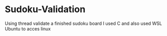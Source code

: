 # Sudoku-Validation
Using thread validate a finished sudoku board 
I used C and also used WSL Ubuntu to acces linux
